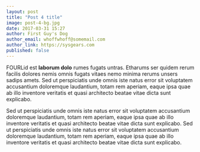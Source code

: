 ```yaml
---
layout: post
title: "Post 4 title"
image: post-4-bg.jpg
date: 2017-03-31 15:27
author: First Guy's Dog
author_email: whoffwhoff@somemail.com
author_link: https://sysgears.com
published: false
---
```


FOURLid est **laborum dolo** rumes fugats untras. Etharums ser quidem rerum facilis dolores nemis omnis fugats vitaes nemo
minima rerums unsers sadips amets. Sed ut perspiciatis unde omnis iste natus error sit voluptatem accusantium
doloremque laudantium, totam rem aperiam, eaque ipsa quae ab illo inventore veritatis et quasi architecto beatae
vitae dicta sunt explicabo.

<!--more-->

Sed ut perspiciatis unde omnis iste natus error sit voluptatem accusantium
doloremque laudantium, totam rem aperiam, eaque ipsa quae ab illo inventore veritatis et quasi architecto beatae
vitae dicta sunt explicabo. Sed ut perspiciatis unde omnis iste natus error sit voluptatem accusantium
doloremque laudantium, totam rem aperiam, eaque ipsa quae ab illo inventore veritatis et quasi architecto beatae
vitae dicta sunt explicabo.
